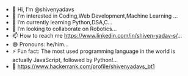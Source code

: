 - 👋 Hi, I’m @shivenyadavs
- 👀 I’m interested in Coding,Web Development,Machine Learning ...
- 🌱 I’m currently learning Python,DSA,C...
- 💞️ I’m looking to collaborate on Robotics...
- 📫 How to reach me https://www.linkedin.com/in/shiven-yadav-s/...
- 😄 Pronouns: he/him...
- ⚡ Fun fact: The most used programming language in the world is actually JavaScript, followed by Python!...
- 💪 https://www.hackerrank.com/profile/shivenyadavs_bt1


<!---
shivenyadavs/shivenyadavs is a ✨ special ✨ repository because its `README.md` (this file) appears on your GitHub profile.
You can click the Preview link to take a look at your changes.
--->

